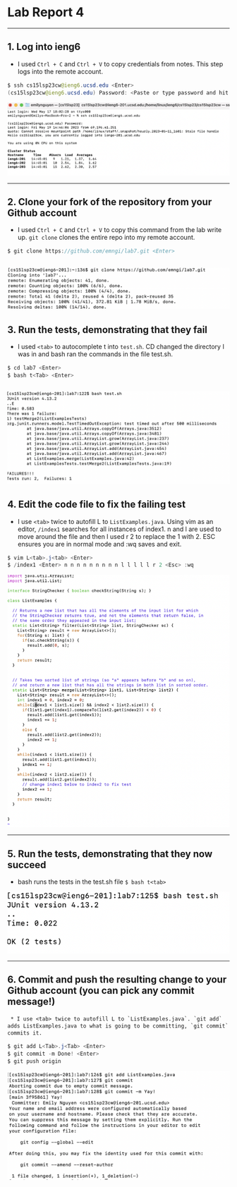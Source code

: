 # Lab Report 4
---

## 1. Log into ieng6

   * I used `Ctrl + C` and `Ctrl + V` to copy credentials from notes. This step logs into the remote account.
  ``` java
  $ ssh cs15lsp23cw@ieng6.ucsd.edu <Enter>
  (cs15lsp23cw@ieng6.ucsd.edu) Password: <Paste or type password and hit Enter>
  ```
  ![Image](step1.png)
  
---
  
## 2. Clone your fork of the repository from your Github account
   * I used `Ctrl + C` and `Ctrl + V` to copy this command from the lab write up. `git clone` clones the entire repo into my remote account.
``` java
$ git clone https://github.com/emngi/lab7.git <Enter>
```
![Image](lab4/step2.png)
---
## 3. Run the tests, demonstrating that they fail
   * I used `<tab>` to autocomplete t into `test.sh`. CD changed the directory I was in and bash ran the commands in the file test.sh.
```java
$ cd lab7 <Enter>
$ bash t<Tab> <Enter>
```
![Image](lab4/step3.png)
--- 
## 4. Edit the code file to fix the failing test
   * I use `<tab>` twice to autofill L to `ListExamples.java`. Using vim as an editor, `/index1` searches for all instances of index1. n and l are used to move around the file and then I used r 2 to replace the 1 with 2. ESC ensures you are in normal mode and :wq saves and exit.
```java
$ vim L<tab>.j<tab> <Enter>
$ /index1 <Enter> n n n n n n n n n l l l l l r 2 <Esc> :wq
```
![Image](lab4/step4.png)
  
--- 
  
## 5. Run the tests, demonstrating that they now succeed
  * bash runs the tests in the test.sh file
`$ bash t<tab>`
  
![Image](lab4/step5.png)
  
---
  
## 6. Commit and push the resulting change to your Github account (you can pick any commit message!)
     * I use <tab> twice to autofill L to `ListExamples.java`. `git add` adds ListExamples.java to what is going to be committing, `git commit` commits it.  
  ```java
  $ git add L<Tab>.j<Tab> <Enter>
  $ git commit -m Done! <Enter>
  $ git push origin
 ```
  ![Image](lab4/step6.png)
  
